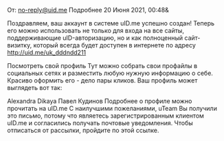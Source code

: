 

От:
no-reply@uid.me
Подробнее 
20 Июня 2021, 00:48&

Поздравляем, ваш аккаунт в системе uID.me успешно создан!
Теперь его можно использовать не только для входа на все сайты, поддерживающие uID-авторизацию, но и как полноценный сайт-визитку, который всегда будет доступен в интернете по адресу http://uid.me/uk_dddndd211

Посмотреть свой профиль
Тут можно собрать свои профайлы в социальных сетях и разместить любую нужную информацию о себе. Красиво оформить его - дело пары кликов.
Ваш профиль может выглядеть вот так:

Alexandra Dikaya
Павел Кудинов
Подробнее о профиле можно прочитать на uID.me
С наилучшими пожеланиями,
uTeam
Вы получили это письмо, потому что являетесь зарегистрированным клиентом uID.me и согласились получать почтовые уведомления. Чтобы отписаться от рассылки, пройдите по этой ссылке.


